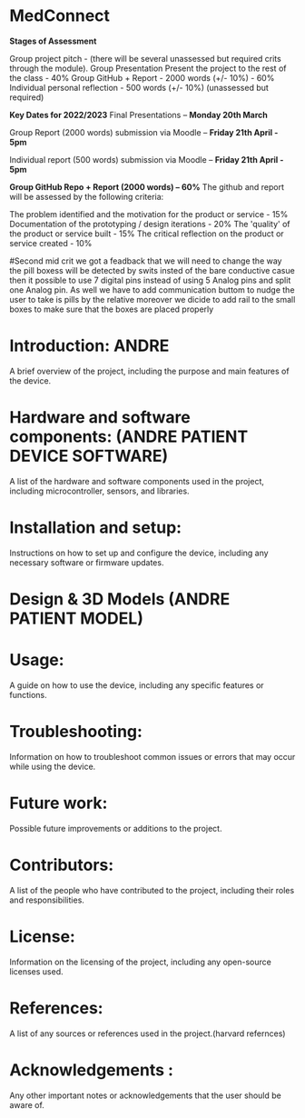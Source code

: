 # MedConnect

<b>Stages of Assessment</b>

Group project pitch - (there will be several unassessed but required crits through the module).
Group Presentation Present the project to the rest of the class - 40% 
Group GitHub + Report - 2000 words (+/- 10%) - 60% 
Individual personal reflection - 500 words (+/- 10%) (unassessed but required)


<b>Key Dates for 2022/2023</b>
Final Presentations – **Monday 20th March**

Group Report (2000 words) submission via Moodle – **Friday 21th April - 5pm**

Individual report (500 words) submission via Moodle – **Friday 21th April - 5pm**


<b>Group GitHub Repo + Report (2000 words) – 60%</b>
The github and report will be assessed by the following criteria:

The problem identified and the motivation for the product or service - 15%
Documentation of the prototyping / design iterations - 20%
The 'quality' of the product or service built - 15%
The critical reflection on the product or service created - 10%

#Second mid crit 
we got a feadback that we will need to change the way the pill boxess will be detected by swits insted of the bare conductive casue then it possible to use 7 digital pins instead of using 5 Analog pins and split one Analog pin. 
As well we have to add communication buttom to nudge the user to take is pills by the relative 
moreover we dicide to add rail to the small boxes to make sure that the boxes are placed properly 




# Introduction: ANDRE
A brief overview of the project, including the purpose and main features of the device.

# Hardware and software components: (ANDRE PATIENT DEVICE SOFTWARE)
A list of the hardware and software components used in the project, including microcontroller, sensors, and libraries.

# Installation and setup:
Instructions on how to set up and configure the device, including any necessary software or firmware updates.

# Design & 3D Models (ANDRE PATIENT MODEL)

# Usage:
A guide on how to use the device, including any specific features or functions.

# Troubleshooting:
Information on how to troubleshoot common issues or errors that may occur while using the device.

# Future work:
Possible future improvements or additions to the project.

# Contributors:
A list of the people who have contributed to the project, including their roles and responsibilities.

# License:
Information on the licensing of the project, including any open-source licenses used.

# References:
A list of any sources or references used in the project.(harvard refernces)

# Acknowledgements : 
Any other important notes or acknowledgements that the user should be aware of.
